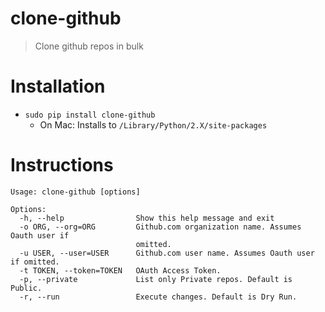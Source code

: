 # clone-github

> Clone github repos in bulk

# Installation

- `sudo pip install clone-github`
  - On Mac: Installs to `/Library/Python/2.X/site-packages`

# Instructions

```
Usage: clone-github [options]

Options:
  -h, --help                Show this help message and exit
  -o ORG, --org=ORG         Github.com organization name. Assumes Oauth user if
                            omitted.
  -u USER, --user=USER      Github.com user name. Assumes Oauth user if omitted.
  -t TOKEN, --token=TOKEN   OAuth Access Token.
  -p, --private             List only Private repos. Default is Public.
  -r, --run                 Execute changes. Default is Dry Run.
```
